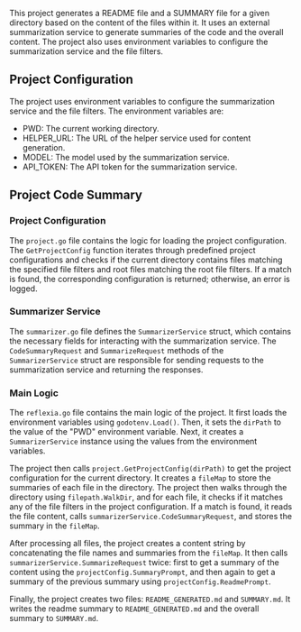 This project generates a README file and a SUMMARY file for a given directory based on the content of the files within it. It uses an external summarization service to generate summaries of the code and the overall content. The project also uses environment variables to configure the summarization service and the file filters.

## Project Configuration

The project uses environment variables to configure the summarization service and the file filters. The environment variables are:

- PWD: The current working directory.
- HELPER_URL: The URL of the helper service used for content generation.
- MODEL: The model used by the summarization service.
- API_TOKEN: The API token for the summarization service.

## Project Code Summary

### Project Configuration

The `project.go` file contains the logic for loading the project configuration. The `GetProjectConfig` function iterates through predefined project configurations and checks if the current directory contains files matching the specified file filters and root files matching the root file filters. If a match is found, the corresponding configuration is returned; otherwise, an error is logged.

### Summarizer Service

The `summarizer.go` file defines the `SummarizerService` struct, which contains the necessary fields for interacting with the summarization service. The `CodeSummaryRequest` and `SummarizeRequest` methods of the `SummarizerService` struct are responsible for sending requests to the summarization service and returning the responses.

### Main Logic

The `reflexia.go` file contains the main logic of the project. It first loads the environment variables using `godotenv.Load()`. Then, it sets the `dirPath` to the value of the "PWD" environment variable. Next, it creates a `SummarizerService` instance using the values from the environment variables.

The project then calls `project.GetProjectConfig(dirPath)` to get the project configuration for the current directory. It creates a `fileMap` to store the summaries of each file in the directory. The project then walks through the directory using `filepath.WalkDir`, and for each file, it checks if it matches any of the file filters in the project configuration. If a match is found, it reads the file content, calls `summarizerService.CodeSummaryRequest`, and stores the summary in the `fileMap`.

After processing all files, the project creates a content string by concatenating the file names and summaries from the `fileMap`. It then calls `summarizerService.SummarizeRequest` twice: first to get a summary of the content using the `projectConfig.SummaryPrompt`, and then again to get a summary of the previous summary using `projectConfig.ReadmePrompt`.

Finally, the project creates two files: `README_GENERATED.md` and `SUMMARY.md`. It writes the readme summary to `README_GENERATED.md` and the overall summary to `SUMMARY.md`.